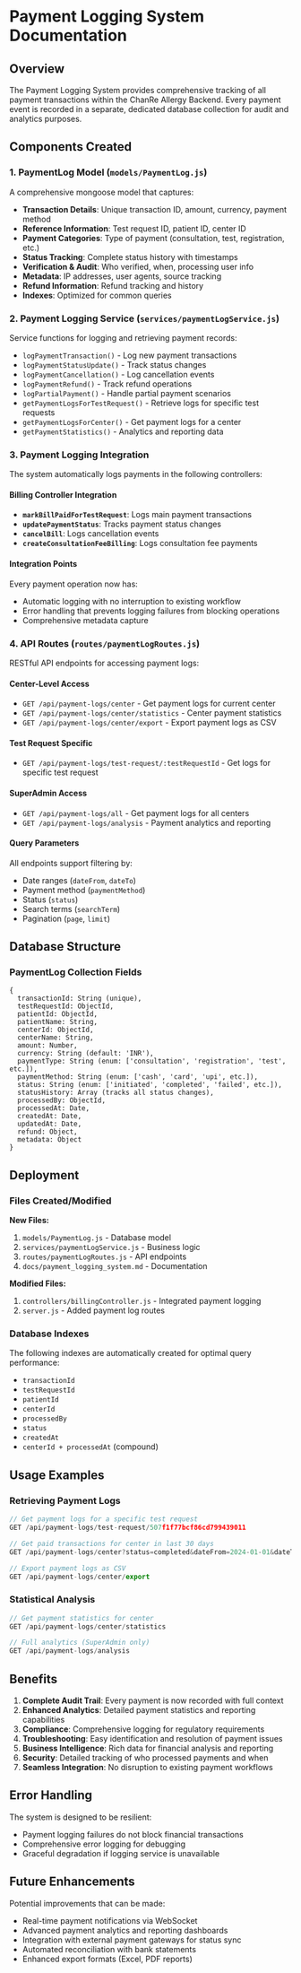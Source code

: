 # Payment Logging System Documentation

## Overview

The Payment Logging System provides comprehensive tracking of all payment transactions within the ChanRe Allergy Backend. Every payment event is recorded in a separate, dedicated database collection for audit and analytics purposes.

## Components Created

### 1. PaymentLog Model (`models/PaymentLog.js`)

A comprehensive mongoose model that captures:
- **Transaction Details**: Unique transaction ID, amount, currency, payment method
- **Reference Information**: Test request ID, patient ID, center ID  
- **Payment Categories**: Type of payment (consultation, test, registration, etc.)
- **Status Tracking**: Complete status history with timestamps
- **Verification & Audit**: Who verified, when, processing user info
- **Metadata**: IP addresses, user agents, source tracking
- **Refund Information**: Refund tracking and history
- **Indexes**: Optimized for common queries

### 2. Payment Logging Service (`services/paymentLogService.js`)

Service functions for logging and retrieving payment records:
- `logPaymentTransaction()` - Log new payment transactions
- `logPaymentStatusUpdate()` - Track status changes
- `logPaymentCancellation()` - Log cancellation events  
- `logPaymentRefund()` - Track refund operations
- `logPartialPayment()` - Handle partial payment scenarios
- `getPaymentLogsForTestRequest()` - Retrieve logs for specific test requests
- `getPaymentLogsForCenter()` - Get payment logs for a center
- `getPaymentStatistics()` - Analytics and reporting data

### 3. Payment Logging Integration

The system automatically logs payments in the following controllers:

#### Billing Controller Integration
- **`markBillPaidForTestRequest`**: Logs main payment transactions
- **`updatePaymentStatus`**: Tracks payment status changes
- **`cancelBill`**: Logs cancellation events 
- **`createConsultationFeeBilling`**: Logs consultation fee payments

#### Integration Points
Every payment operation now has:
- Automatic logging with no interruption to existing workflow
- Error handling that prevents logging failures from blocking operations
- Comprehensive metadata capture

### 4. API Routes (`routes/paymentLogRoutes.js`)

RESTful API endpoints for accessing payment logs:

#### Center-Level Access
- `GET /api/payment-logs/center` - Get payment logs for current center
- `GET /api/payment-logs/center/statistics` - Center payment statistics
- `GET /api/payment-logs/center/export` - Export payment logs as CSV

#### Test Request Specific
- `GET /api/payment-logs/test-request/:testRequestId` - Get logs for specific test request

#### SuperAdmin Access  
- `GET /api/payment-logs/all` - Get payment logs for all centers
- `GET /api/payment-logs/analysis` - Payment analytics and reporting

#### Query Parameters
All endpoints support filtering by:
- Date ranges (`dateFrom`, `dateTo`)
- Payment method (`paymentMethod`)
- Status (`status`)
- Search terms (`searchTerm`)
- Pagination (`page`, `limit`)

## Database Structure

### PaymentLog Collection Fields

```
{
  transactionId: String (unique),
  testRequestId: ObjectId,
  patientId: ObjectId,
  patientName: String,
  centerId: ObjectId,
  centerName: String,
  amount: Number,
  currency: String (default: 'INR'),
  paymentType: String (enum: ['consultation', 'registration', 'test', etc.]),
  paymentMethod: String (enum: ['cash', 'card', 'upi', etc.]),
  status: String (enum: ['initiated', 'completed', 'failed', etc.]),
  statusHistory: Array (tracks all status changes),
  processedBy: ObjectId,
  processedAt: Date,
  createdAt: Date,
  updatedAt: Date,
  refund: Object,
  metadata: Object
}
```

## Deployment

### Files Created/Modified

**New Files:**
1. `models/PaymentLog.js` - Database model
2. `services/paymentLogService.js` - Business logic
3. `routes/paymentLogRoutes.js` - API endpoints  
4. `docs/payment_logging_system.md` - Documentation

**Modified Files:**
1. `controllers/billingController.js` - Integrated payment logging
2. `server.js` - Added payment log routes

### Database Indexes

The following indexes are automatically created for optimal query performance:
- `transactionId`
- `testRequestId`
- `patientId`
- `centerId`
- `processedBy`
- `status`
- `createdAt`
- `centerId + processedAt` (compound)

## Usage Examples

### Retrieving Payment Logs

```javascript
// Get payment logs for a specific test request
GET /api/payment-logs/test-request/507f1f77bcf86cd799439011

// Get paid transactions for center in last 30 days
GET /api/payment-logs/center?status=completed&dateFrom=2024-01-01&dateTo=2024-01-31

// Export payment logs as CSV
GET /api/payment-logs/center/export
```

### Statistical Analysis

```javascript
// Get payment statistics for center
GET /api/payment-logs/center/statistics

// Full analytics (SuperAdmin only)
GET /api/payment-logs/analysis
```

## Benefits

1. **Complete Audit Trail**: Every payment is now recorded with full context
2. **Enhanced Analytics**: Detailed payment statistics and reporting capabilities  
3. **Compliance**: Comprehensive logging for regulatory requirements
4. **Troubleshooting**: Easy identification and resolution of payment issues
5. **Business Intelligence**: Rich data for financial analysis and reporting
6. **Security**: Detailed tracking of who processed payments and when
7. **Seamless Integration**: No disruption to existing payment workflows

## Error Handling

The system is designed to be resilient:
- Payment logging failures do not block financial transactions
- Comprehensive error logging for debugging
- Graceful degradation if logging service is unavailable

## Future Enhancements

Potential improvements that can be made:
- Real-time payment notifications via WebSocket
- Advanced payment analytics and reporting dashboards
- Integration with external payment gateways for status sync
- Automated reconciliation with bank statements
- Enhanced export formats (Excel, PDF reports)
